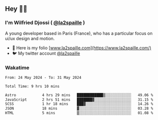 ## Hey 👋🏾
### I'm Wilfried Djossi ( <a href="https://twitter.com/la2spaille/" target="_blank">@la2spaille</a> )
A young developer based in Paris (France), who has a particular focus on ui/ux design and motion.

- 🎨 Here is my folio [www.la2spaille.com](https://www.la2spaille.com/)
- 🐦 My twitter account [@la2spaille](https://twitter.com/la2spaille/)

### Wakatime
<!--START_SECTION:waka-->

```txt
From: 24 May 2024 - To: 31 May 2024

Total Time: 9 hrs 10 mins

Astro            4 hrs 29 mins   ████████████▒░░░░░░░░░░░░   49.06 %
JavaScript       2 hrs 51 mins   ███████▓░░░░░░░░░░░░░░░░░   31.15 %
SCSS             1 hr 18 mins    ███▓░░░░░░░░░░░░░░░░░░░░░   14.26 %
JSON             18 mins         ▓░░░░░░░░░░░░░░░░░░░░░░░░   03.28 %
HTML             5 mins          ▒░░░░░░░░░░░░░░░░░░░░░░░░   01.08 %
```

<!--END_SECTION:waka-->
<!--
**la2spaille/la2spaille** is a ✨ _special_ ✨ repository because its `README.md` (this file) appears on your GitHub profile.

Here are some ideas to get you started:

- 🔭 I’m currently working on ...
- 🌱 I’m currently learning ...
- 👯 I’m looking to collaborate on ...
- 🤔 I’m looking for help with ...
- 💬 Ask me about ...
- 📫 How to reach me: ...
- 😄 Pronouns: ...
- ⚡ Fun fact: ...
-->
